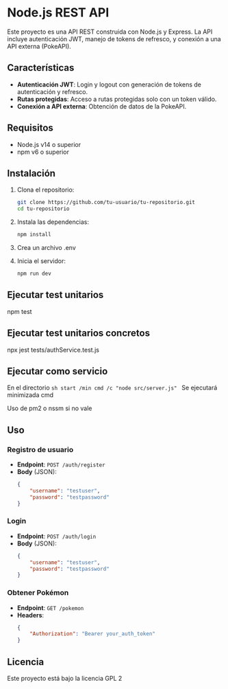 # Node.js REST API

Este proyecto es una API REST construida con Node.js y Express. La API incluye autenticación JWT, manejo de tokens de refresco, y conexión a una API externa (PokeAPI).

## Características

- **Autenticación JWT**: Login y logout con generación de tokens de autenticación y refresco.
- **Rutas protegidas**: Acceso a rutas protegidas solo con un token válido.
- **Conexión a API externa**: Obtención de datos de la PokeAPI.

## Requisitos

- Node.js v14 o superior
- npm v6 o superior

## Instalación

1. Clona el repositorio:
    ```sh
    git clone https://github.com/tu-usuario/tu-repositorio.git
    cd tu-repositorio
    ```

2. Instala las dependencias:
    ```sh
    npm install
    ```

3. Crea un archivo .env

4. Inicia el servidor:
    ```sh
    npm run dev
    ```

## Ejecutar test unitarios

npm test

## Ejecutar test unitarios concretos

npx jest tests/authService.test.js

## Ejecutar como servicio

En el directorio
    ```sh
    start /min cmd /c "node src/server.js"
    ```
Se ejecutará minimizada cmd

Uso de pm2 o nssm si no vale

## Uso

### Registro de usuario

- **Endpoint**: `POST /auth/register`
- **Body** (JSON):
    ```json
    {
        "username": "testuser",
        "password": "testpassword"
    }
    ```

### Login

- **Endpoint**: `POST /auth/login`
- **Body** (JSON):
    ```json
    {
        "username": "testuser",
        "password": "testpassword"
    }
    ```

### Obtener Pokémon

- **Endpoint**: `GET /pokemon`
- **Headers**:
    ```json
    {
        "Authorization": "Bearer your_auth_token"
    }
    ```

## Licencia

Este proyecto está bajo la licencia GPL 2